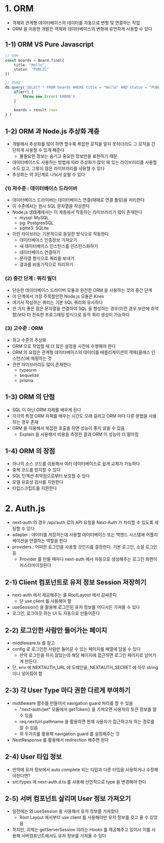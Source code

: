 # 1. ORM
- 객체와 관계형 데이터베이스의 데이터를 자동으로 변형 및 연결하는 작업
- ORM 을 이용한 개발은 객체와 데이터베이스의 변형에 유연하게 사용할 수 있다

## 1-1) ORM VS Pure Javascript
```typescript jsx
// ORM
const boards = Board.find({
	title: "Hello",
	status: "PUBLIC"
})

// PURE
db.query('SELECT * FROM boards WHERE title = "Hello" AND status = "PUBLIC"', (err, result) => {
	if(err) {
		throw new Error('ERROR')
	}
	
	boards = result.rows 
} )
```

## 1-2) ORM 과 Node.js 추상화 계층
- 개발에서 추상화를 많이 하면 할수록 복잡한 로직을 알지 못하더라도 그 로직을 간단하게 사용할 수 있게 해준다
  - 불필요한 정보는 숨기고 중요한 정보만을 표현하기 때문
- 데이터베이스도 사용하는 방법에 따라 추상화가 많이 돼 있는 라이브러리를 사용할 수도 있고, 그렇지 않은 라이브러리를 사용할 수 있다
- 추상화는 약 3단계로 나눠서 살필 수 있다

### (1) 저수준 : 데이터베이스 드라이버
- 데이터베이스 드라이버는 데이터베이스 연결(때때로 연결 풀링)을 처리한다
- 이 수준에서는 원시 SQL 문자열을 작성한다
- Node.js 생태계에서는 이 계층에서 작동하는 라이브러리가 많이 존재한다
  - mysql: MySQL 
  - pg: PostgresSQL
  - sqlite3: SQLite
- 이런 라이브러는 기본적으로 동일한 방식으로 작동한다
  - 데이터베이스 인증정보 가져오기
  - 새 데이터베이스 인스턴스를 인스턴스화하기
  - 데이터베이스 연결하기
  - 문자열 형식으로 쿼리를 보내기
  - 결과를 비동기적으로 처리하기
  
### (2) 중간 단계 : 쿼리 빌더
- 단순한 데이터베이스 드라이버 모듈과 완전한 ORM 을 사용하는 것의 중간 단계
- 이 단계에서 가장 주목할만한 Node.js 모듈은 Knex
- 여기서 작성하는 쿼리는 기본 SQL 쿼리와 유사하다
- 한 가지 좋은 점은 문자열을 연결하여 SQL 을 형성하는 경우(이런 경우 보안에 취약함)보다 더 친숙한 프로그래밍 방식으로 동적 쿼리 생성이 가능하다

### (3) 고수준 : ORM
- 최고 수준의 추상화
- ORM 으로 작업할 때 더 많은 설정을 사전에 수행해야 한다
- ORM 의 요점은 관계형 데이터베이스의 데이터를 애플리케이션의 객체(클래스 인스턴스)에 매핑하는 것
- 관련 라이브러리도 많이 존재한다
  - typeorm
  - sequelize
  - prisma

## 1-3) ORM 의 단점
- SQL 이 아닌 ORM 자체를 배우게 된다
- 각각의 특정 ORM 자체를 배우는 시간도 오래 걸리고 ORM 마다 다른 문법을 사용하는 경우 존재
- ORM 을 이용해서 복잡한 호출을 하면 성능이 좋지 않을 수 있음
  - Explain 을 사용해서 비용을 측정한 결과 ORM 이 성능이 더 떨어짐

## 1-4) ORM 의 장점
- 하나의 소스 코드를 이용해서 여러 데이터베이스로 쉽게 교체가 가능하다
- 중복 코드를 방지할 수 있다
- SQL 인젝션 취약점으로부터 보호할 수 있다
- 모델 유효성 검사를 지원한다
- 타입스크립트를 지원한다

# 2. Auth.js
- next-auth 의 경우 /api/auth 로의 API 요청을 Next-Auth 가 처리할 수 있도록 세팅할 수 있다
- adapter : 데이터를 저장하는데 사용할 데이터베이스 또는 백엔드 시스템에 어플리케이션을 연결하는 역할을 한다
- providers : 어떠한 로그인을 사용할 것인지를 결정한다. 기본 로그인, 소셜 로그인 등
  - Provider 를 만들 때마다 next-auth 에서 자동으로 생성해주는 로그인 화면이 커스터마이징된다

## 2-1) Client 컴포넌트로 유저 정보 Session 저장하기
- next-auth 에서 제공해주는 <SessionProvider></SessionProvider> 를 RootLayout 에서 감싸준다
  - 단 use client 를 사용해야 함
- useSession() 을 활용해 로그인된 유저 정보를 어디서든 가져올 수 있다
- 로그인, 로그아웃 하는 UI 도 자동으로 만들어준다

## 2-2) 로그인한 사람만 들어가는 페이지
- middleware.ts 를 참고
- config 로 로그인한 사람만 들어갈 수 있는 페이지를 배열에 담을 수 있다
  - 만약 로그인을 하지 않았는데 해당 페이지에 접근하면 로그인 페이지로 넘어가게 만든다.
- 단, env 에 NEXTAUTH_URL 에 도메인을, NEXTAUTH_SECRET 에 아무 string 이나 넣어줘야 함

## 2-3) 각 User Type 마다 권한 다르게 부여하기
- middleware 함수를 만들어서 navigation guard 처리를 할 수 있음
  - "next-auth/jwt" 모듈에서 getToken() 을 가져오면 사용자의 토큰 정보를 알 수 있음 
  - req.nextUrl.pathname 을 활용하면 현재 사용자가 접근하고자 하는 경로를 알 수 있음
  - 위 두가지를 활용해 navigation guard 를 설정해주는 것
- NextResponse 를 활용해서 redirection 해주면 된다

## 2-4) User 타입 정보
- 만약에 유저 정보에서 auto complete 되는 타입과 다른 타입을 사용하거나 수정해야한다면?
- src/types 에 next-auth.d.ts 를 사용해 선언적으로 type 을 변경해야 한다

## 2-5) 서버 컴포넌트 살리며 User 정보 가져오기
- 일전에는 <SessionProvider></SessionProvider> 와 useSession 을 사용해서 유저 정보를 가져왔다
  - Root Layout 에서부터 use client 를 사용해야만 유저 정보를 갖고 올 수 있었음
- 하지만, 이제는 getServerSession 이라는 Hooks 를 제공해주고 있어서 이를 사용해 서버컴포넌트에서도 유저 정보를 가져올 수 있다

